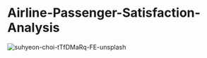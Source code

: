 # Airline-Passenger-Satisfaction-Analysis

![suhyeon-choi-tTfDMaRq-FE-unsplash](https://user-images.githubusercontent.com/79318960/179478149-e5544e44-5f6e-40da-9d7a-b3b1717d0221.jpg)
